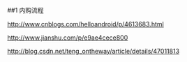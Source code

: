 ##1 内购流程

http://www.cnblogs.com/helloandroid/p/4613683.html

http://www.jianshu.com/p/e9ae4cece800

http://blog.csdn.net/teng_ontheway/article/details/47011813

